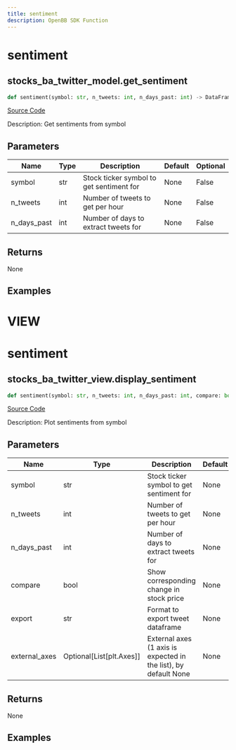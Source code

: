 ```yaml
---
title: sentiment
description: OpenBB SDK Function
---
```

# sentiment

## stocks_ba_twitter_model.get_sentiment

```python
def sentiment(symbol: str, n_tweets: int, n_days_past: int) -> DataFrame:
```
[Source Code](https://github.com/OpenBB-finance/OpenBBTerminal/tree/main/openbb_terminal/common/behavioural_analysis/twitter_model.py#L124)

Description: Get sentiments from symbol

## Parameters

| Name | Type | Description | Default | Optional |
| ---- | ---- | ----------- | ------- | -------- |
| symbol | str | Stock ticker symbol to get sentiment for | None | False |
| n_tweets | int | Number of tweets to get per hour | None | False |
| n_days_past | int | Number of days to extract tweets for | None | False |

## Returns

None

## Examples




# VIEW

# sentiment

## stocks_ba_twitter_view.display_sentiment

```python
def sentiment(symbol: str, n_tweets: int, n_days_past: int, compare: bool, export: str, external_axes: Union[List[matplotlib.axes._axes.Axes], NoneType]) -> None:
```
[Source Code](https://github.com/OpenBB-finance/OpenBBTerminal/tree/main/openbb_terminal/common/behavioural_analysis/twitter_view.py#L78)

Description: Plot sentiments from symbol

## Parameters

| Name | Type | Description | Default | Optional |
| ---- | ---- | ----------- | ------- | -------- |
| symbol | str | Stock ticker symbol to get sentiment for | None | False |
| n_tweets | int | Number of tweets to get per hour | None | False |
| n_days_past | int | Number of days to extract tweets for | None | False |
| compare | bool | Show corresponding change in stock price | None | False |
| export | str | Format to export tweet dataframe | None | False |
| external_axes | Optional[List[plt.Axes]] | External axes (1 axis is expected in the list), by default None | None | True |

## Returns

None

## Examples

